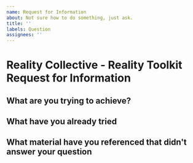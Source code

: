 ```yaml
---
name: Request for Information
about: Not sure how to do something, just ask.
title: ''
labels: Question
assignees: ''
---
```


# Reality Collective - Reality Toolkit Request for Information

<!-- As imperfect beings, we try to teach and show how to make using the framework easy to handle, but sometimes we will fall short.  Help us to better educate adopters by pointing out where we need to give more information. -->

## What are you trying to achieve?

<!--
Add a clear and concise description of what is it you are trying to implement.
Include screenshots or examples from other projects if it helps.
-->

## What have you already tried

<!--
Have you tried to complete the task yourself but couldn't figure it out, if so what and why?
-->

## What material have you referenced that didn't answer your question

<!--
What other content have you tried reading / viewing that didn't answer your question?
-->
